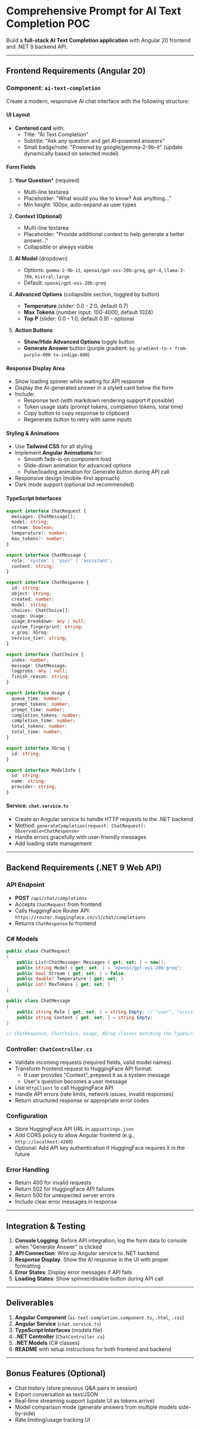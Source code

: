 # Comprehensive Prompt for AI Text Completion POC

Build a **full-stack AI Text Completion application** with Angular 20 frontend and .NET 9 backend API.

---

## **Frontend Requirements (Angular 20)**

### **Component: `ai-text-completion`**

Create a modern, responsive AI chat interface with the following structure:

#### **UI Layout**
- **Centered card** with:
  - Title: "AI Text Completion"
  - Subtitle: "Ask any question and get AI-powered answers"
  - Small badge/note: "Powered by google/gemma-2-9b-it" (update dynamically based on selected model)

#### **Form Fields**
1. **Your Question*** (required)
   - Multi-line textarea
   - Placeholder: "What would you like to know? Ask anything…"
   - Min height: 100px, auto-expand as user types

2. **Context (Optional)**
   - Multi-line textarea
   - Placeholder: "Provide additional context to help generate a better answer…"
   - Collapsible or always visible

3. **AI Model** (dropdown)
   - Options: `gemma-2-9b-it`, `openai/gpt-oss-20b:groq`, `gpt-4`, `llama-3-70b`, `mistral-large`
   - Default: `openai/gpt-oss-20b:groq`

4. **Advanced Options** (collapsible section, toggled by button)
   - **Temperature** (slider: 0.0 - 2.0, default 0.7)
   - **Max Tokens** (number input: 100-4000, default 1024)
   - **Top P** (slider: 0.0 - 1.0, default 0.9) - optional

5. **Action Buttons**
   - **Show/Hide Advanced Options** toggle button
   - **Generate Answer** button (purple gradient: `bg-gradient-to-r from-purple-600 to-indigo-600`)

#### **Response Display Area**
- Show loading spinner while waiting for API response
- Display the AI-generated answer in a styled card below the form
- Include:
  - Response text (with markdown rendering support if possible)
  - Token usage stats (prompt tokens, completion tokens, total time)
  - Copy button to copy response to clipboard
  - Regenerate button to retry with same inputs

#### **Styling & Animations**
- Use **Tailwind CSS** for all styling
- Implement **Angular Animations** for:
  - Smooth fade-in on component load
  - Slide-down animation for advanced options
  - Pulse/loading animation for Generate button during API call
- Responsive design (mobile-first approach)
- Dark mode support (optional but recommended)

#### **TypeScript Interfaces**
```typescript
export interface ChatRequest {
  messages: ChatMessage[];
  model: string;
  stream: boolean;
  temperature?: number;
  max_tokens?: number;
}

export interface ChatMessage {
  role: 'system' | 'user' | 'assistant';
  content: string;
}

export interface ChatResponse {
  id: string;
  object: string;
  created: number;
  model: string;
  choices: ChatChoice[];
  usage: Usage;
  usage_breakdown: any | null;
  system_fingerprint: string;
  x_groq: XGroq;
  service_tier: string;
}

export interface ChatChoice {
  index: number;
  message: ChatMessage;
  logprobs: any | null;
  finish_reason: string;
}

export interface Usage {
  queue_time: number;
  prompt_tokens: number;
  prompt_time: number;
  completion_tokens: number;
  completion_time: number;
  total_tokens: number;
  total_time: number;
}

export interface XGroq {
  id: string;
}

export interface ModelInfo {
  id: string;
  name: string;
  provider: string;
}
```

#### **Service: `chat.service.ts`**
- Create an Angular service to handle HTTP requests to the .NET backend
- Method: `generateCompletion(request: ChatRequest): Observable<ChatResponse>`
- Handle errors gracefully with user-friendly messages
- Add loading state management

---

## **Backend Requirements (.NET 9 Web API)**

### **API Endpoint**
- **POST** `/api/chat/completions`
- Accepts `ChatRequest` from frontend
- Calls HuggingFace Router API: `https://router.huggingface.co/v1/chat/completions`
- Returns `ChatResponse` to frontend

### **C# Models**
```csharp
public class ChatRequest
{
    public List<ChatMessage> Messages { get; set; } = new();
    public string Model { get; set; } = "openai/gpt-oss-20b:groq";
    public bool Stream { get; set; } = false;
    public double? Temperature { get; set; }
    public int? MaxTokens { get; set; }
}

public class ChatMessage
{
    public string Role { get; set; } = string.Empty; // "user", "assistant", "system"
    public string Content { get; set; } = string.Empty;
}

// ChatResponse, ChatChoice, Usage, XGroq classes matching the TypeScript interfaces
```

### **Controller: `ChatController.cs`**
- Validate incoming requests (required fields, valid model names)
- Transform frontend request to HuggingFace API format:
  - If user provides "Context", prepend it as a system message
  - User's question becomes a user message
- Use `HttpClient` to call HuggingFace API
- Handle API errors (rate limits, network issues, invalid responses)
- Return structured response or appropriate error codes

### **Configuration**
- Store HuggingFace API URL in `appsettings.json`
- Add CORS policy to allow Angular frontend (e.g., `http://localhost:4200`)
- Optional: Add API key authentication if HuggingFace requires it in the future

### **Error Handling**
- Return 400 for invalid requests
- Return 502 for HuggingFace API failures
- Return 500 for unexpected server errors
- Include clear error messages in response

---

## **Integration & Testing**

1. **Console Logging**: Before API integration, log the form data to console when "Generate Answer" is clicked
2. **API Connection**: Wire up Angular service to .NET backend
3. **Response Display**: Show the AI response in the UI with proper formatting
4. **Error States**: Display error messages if API fails
5. **Loading States**: Show spinner/disable button during API call

---

## **Deliverables**

1. **Angular Component** (`ai-text-completion.component.ts`, `.html`, `.css`)
2. **Angular Service** (`chat.service.ts`)
3. **TypeScript Interfaces** (models file)
4. **.NET Controller** (`ChatController.cs`)
5. **.NET Models** (C# classes)
6. **README** with setup instructions for both frontend and backend

---

## **Bonus Features (Optional)**

- Chat history (store previous Q&A pairs in session)
- Export conversation as text/JSON
- Real-time streaming support (update UI as tokens arrive)
- Model comparison mode (generate answers from multiple models side-by-side)
- Rate limiting/usage tracking UI

